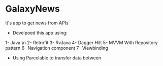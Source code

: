 # GalaxyNews

It's app to get news from APIs

- Develpoed this app using:

1- Java \n
2- Retrofit
3- RvJava
4- Dagger Hilt
5- MVVM With Repository pattern
6- Navigation component
7- Viewbinding

- Using Parcelable to transfer data between
